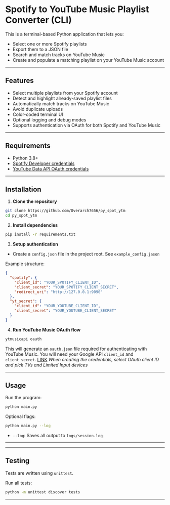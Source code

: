 #  Spotify to YouTube Music Playlist Converter (CLI)

This is a terminal-based Python application that lets you:

* Select one or more Spotify playlists
* Export them to a JSON file
* Search and match tracks on YouTube Music
* Create and populate a matching playlist on your YouTube Music account

---

## Features

* Select multiple playlists from your Spotify account
* Detect and highlight already-saved playlist files
* Automatically match tracks on YouTube Music
* Avoid duplicate uploads
* Color-coded terminal UI
* Optional logging and debug modes
* Supports authentication via OAuth for both Spotify and YouTube Music

---

## Requirements

* Python 3.8+
* [Spotify Developer credentials](https://spotipy.readthedocs.io/en/2.25.1/#getting-started)
* [YouTube Data API OAuth credentials](https://ytmusicapi.readthedocs.io/en/stable/setup/oauth.html)

---

## Installation

1. **Clone the repository**

```bash
git clone https://github.com/Overarch7656/py_spot_ytm
cd py_spot_ytm
```

2. **Install dependencies**

```bash
pip install -r requirements.txt
```

3. **Setup authentication**

* Create a `config.json` file in the project root. See `example_config.jason`

Example structure:
```json
{
  "spotify": {
    "client_id": "YOUR_SPOTIFY_CLIENT_ID",
    "client_secret": "YOUR_SPOTIFY_CLIENT_SECRET",
    "redirect_uri": "http://127.0.0.1:9090"
  },
  "yt_secret": {
    "client_id": "YOUR_YOUTUBE_CLIENT_ID",
    "client_secret": "YOUR_YOUTUBE_CLIENT_SECRET"
  }
}
```

4. **Run YouTube Music OAuth flow**

```bash
ytmusicapi oauth
```

This will generate an `oauth.json` file required for authenticating with YouTube Music. You will need your Google API `client_id` and `client_secret`. [LINK](https://ytmusicapi.readthedocs.io/en/stable/setup/oauth.html) *When creating the credentials, select OAuth client ID and pick TVs and Limited Input devices*

---

## Usage

Run the program:

```bash
python main.py
```

Optional flags:

```bash
python main.py --log
```
* `--log`: Saves all output to `logs/session.log`

---

---

## Testing

Tests are written using `unittest`.

Run all tests:

```bash
python -m unittest discover tests
```

---